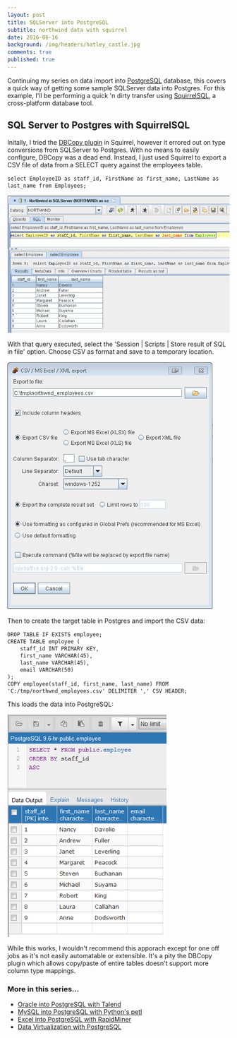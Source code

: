 ```yaml
---
layout: post
title: SQLServer into PostgreSQL
subtitle: northwind data with squirrel
date: 2016-06-16
background: /img/headers/hatley_castle.jpg
comments: true
published: true
---
```


Continuing my series on data import into [PostgreSQL](https://www.postgresql.org/) database, this covers a quick way of getting some sample SQLServer data into Postgres.  For this example, I'll be performing a quick 'n dirty transfer using [SquirrelSQL](http://squirrel-sql.sourceforge.net/), a cross-platform database tool.

## SQL Server to Postgres with SquirrelSQL

Initally, I tried the [DBCopy plugin](http://dbcopyplugin.sourceforge.net/) in Squirrel, however it errored out on type conversions from SQLServer to Postgres.  With no means to easily configure, DBCopy was a dead end.  Instead, I just used Squirrel to export a CSV file of data from a SELECT query against the employees table.

```
select EmployeeID as staff_id, FirstName as first_name, LastName as last_name from Employees;
```

<img src="/img/posts/etl_mssql1.png" class="img-fluid" />

With that query executed, select the 'Session &#124; Scripts &#124; Store result of SQL in file' option.  Choose CSV as format and save to a temporary location.

<img src="/img/posts/etl_mssql2.png" class="img-fluid" />

Then to create the target table in Postgres and import the CSV data:

```
DROP TABLE IF EXISTS employee;
CREATE TABLE employee (
    staff_id INT PRIMARY KEY,
    first_name VARCHAR(45),
    last_name VARCHAR(45),
    email VARCHAR(50)
);
COPY employee(staff_id, first_name, last_name) FROM 'C:/tmp/northwnd_employees.csv' DELIMITER ',' CSV HEADER;
```

This loads the data into PostgreSQL:

<img src="/img/posts/etl_mssql3.png" class="img-fluid" />

While this works, I wouldn't recommend this apporach except for one off jobs as it's not easily automatable or extensible.  It's a pity the DBCopy plugin which allows copy/paste of entire tables doesn't support more column type mappings.

### More in this series...
* [Oracle into PostgreSQL with Talend](/2016/06/12/oracle_to_postgres/)
* [MySQL into PostgreSQL with Python's petl](/2016/06/21/mysql_to_postgres/)
* [Excel into PostgreSQL with RapidMiner](/2016/06/29/excel_to_postgres/)
* [Data Virtualization with PostgreSQL](/2016/07/18/pg_data_virt/)